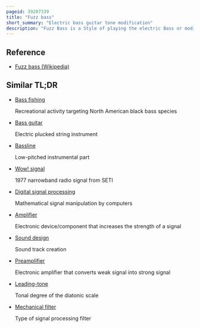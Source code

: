```yaml
---
pageid: 39207339
title: "Fuzz bass"
short_summary: "Electric bass guitar tone modification"
description: "Fuzz Bass is a Style of playing the electric Bass or modifying its Signal that produces a Buzzy distorted overdriven sound as the Name Implies. Overdriving a Bass Signal significantly changes the Timbre, adds higher Overtones, increases the Sustain, and, if the Gain is turned up high enough, creates a 'Breaking up' Sound characterized by a Growling, buzzy Tone."
---
```


## Reference

- [Fuzz bass (Wikipedia)](https://en.wikipedia.org/?curid=39207339)

## Similar TL;DR

- [Bass fishing](/tldr/en/bass-fishing)

  Recreational activity targeting North American black bass species

- [Bass guitar](/tldr/en/bass-guitar)

  Electric plucked string instrument

- [Bassline](/tldr/en/bassline)

  Low-pitched instrumental part

- [Wow! signal](/tldr/en/wow-signal)

  1977 narrowband radio signal from SETI

- [Digital signal processing](/tldr/en/digital-signal-processing)

  Mathematical signal manipulation by computers

- [Amplifier](/tldr/en/amplifier)

  Electronic device/component that increases the strength of a signal

- [Sound design](/tldr/en/sound-design)

  Sound track creation

- [Preamplifier](/tldr/en/preamplifier)

  Electronic amplifier that converts weak signal into strong signal

- [Leading-tone](/tldr/en/leading-tone)

  Tonal degree of the diatonic scale

- [Mechanical filter](/tldr/en/mechanical-filter)

  Type of signal processing filter
